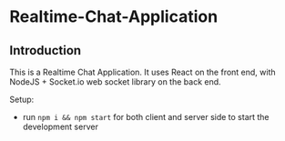 # Realtime-Chat-Application

## Introduction
This is a Realtime Chat Application. It uses React on the front end, with NodeJS + Socket.io web socket library on the back end. 



Setup:
- run ```npm i && npm start``` for both client and server side to start the development server
